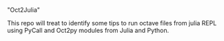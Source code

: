 "Oct2Julia"

This repo will treat to identify some tips to run octave files from julia REPL
using PyCall and Oct2py modules from Julia and Python.
